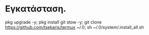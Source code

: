# Εγκατάσταση.

pkg upgrade -y; pkg install git stow -y; git clone https://github.com/tsekaris/termux ~/.0; sh ~/.0/system/.install_all.sh

